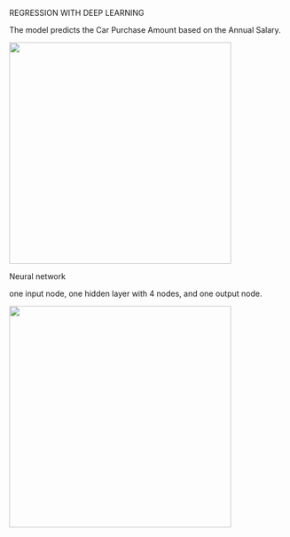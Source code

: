 REGRESSION WITH DEEP LEARNING 

The model predicts the Car Purchase Amount based on the Annual Salary.

<img src="https://github.com/user-attachments/assets/ddb0c862-a1a5-4a18-8dca-57c0c13fca8b" width="400">



Neural network

one input node, one hidden layer with 4 nodes, and one output node.

<img src="https://github.com/user-attachments/assets/24ab7617-e56e-4852-87f0-fb5414e9760a" width="400">



